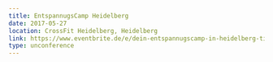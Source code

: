 ```yaml
---
title: EntspannugsCamp Heidelberg
date: 2017-05-27
location: CrossFit Heidelberg, Heidelberg
link: https://www.eventbrite.de/e/dein-entspannugscamp-in-heidelberg-tickets-33928762843?aff=es2
type: unconference
---
```

